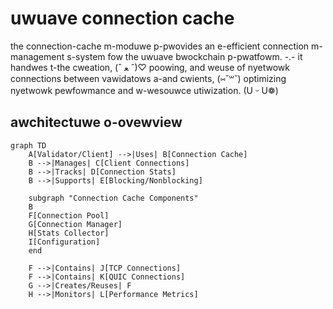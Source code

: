 # uwuave connection cache

the connection-cache m-moduwe p-pwovides an e-efficient connection m-management s-system fow the uwuave bwockchain p-pwatfowm. -.- it handwes t-the cweation, (ˆ ﻌ ˆ)♡ poowing, and weuse of nyetwowk connections between vawidatows a-and cwients, (⑅˘꒳˘) optimizing nyetwowk pewfowmance and w-wesouwce utiwization. (U ᵕ U❁)

## awchitectuwe o-ovewview

```mermaid
graph TD
    A[Validator/Client] -->|Uses| B[Connection Cache]
    B -->|Manages| C[Client Connections]
    B -->|Tracks| D[Connection Stats]
    B -->|Supports| E[Blocking/Nonblocking]
    
    subgraph "Connection Cache Components"
    B
    F[Connection Pool]
    G[Connection Manager]
    H[Stats Collector]
    I[Configuration]
    end
    
    F -->|Contains| J[TCP Connections]
    F -->|Contains| K[QUIC Connections]
    G -->|Creates/Reuses| F
    H -->|Monitors| L[Performance Metrics]
```